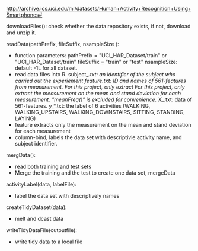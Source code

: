 http://archive.ics.uci.edu/ml/datasets/Human+Activity+Recognition+Using+Smartphones#

downloadFiles():
    check whether the data repository exists, if not, download and unzip it.


readData(pathPrefix, fileSuffix, nsampleSize ):
   - function parameters:
         pathPrefix = "UCI_HAR_Dataset/train" or "UCI_HAR_Dataset/train"
         fileSuffix = "train" or "test"
         nsampleSize: default -1L for all dataset.
   - read data files into R.
         subject_*.txt: an identifier of the subject who carried out the experiement
         feature.txt:   ID and names of 561-features from measurement. For this project, only extract
                        For this project, only extract the measurement on the mean and stand deviation for each measurement.
                        "meanFreq()" is excluded for convenience.
         X_*.txt:       data of 561-features.
         y_*.txt:       the label of 6 activities (WALKING, WALKING_UPSTAIRS, WALKING_DOWNSTAIRS, SITTING, STANDING, LAYING)
   - feature extracts only  the measurement on the mean and stand deviation for each measurement
   - column-bind, labels the data set with descriptivie activity name, and subject identifier.

mergData():
  - read both training and test sets
  - Merge the training and the test to create one data set, mergeData

activityLabel(data, labelFile):
  - label the data set with descriptively names

createTidyDataset(data):
  - melt and dcast data

writeTidyDataFile(outputfile):
  - write tidy data to a local file

